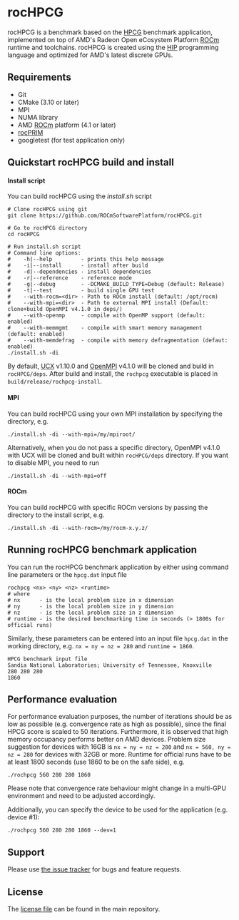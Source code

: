 # rocHPCG
rocHPCG is a benchmark based on the [HPCG][] benchmark application, implemented on top of AMD's Radeon Open eCosystem Platform [ROCm][] runtime and toolchains. rocHPCG is created using the [HIP][] programming language and optimized for AMD's latest discrete GPUs.

## Requirements
* Git
* CMake (3.10 or later)
* MPI
* NUMA library
* AMD [ROCm] platform (4.1 or later)
* [rocPRIM][]
* googletest (for test application only)

## Quickstart rocHPCG build and install

#### Install script
You can build rocHPCG using the *install.sh* script
```
# Clone rocHPCG using git
git clone https://github.com/ROCmSoftwarePlatform/rocHPCG.git

# Go to rocHPCG directory
cd rocHPCG

# Run install.sh script
# Command line options:
#    -h|--help         - prints this help message
#    -i|--install      - install after build
#    -d|--dependencies - install dependencies
#    -r|--reference    - reference mode
#    -g|--debug        - -DCMAKE_BUILD_TYPE=Debug (default: Release)
#    -t|--test         - build single GPU test
#    --with-rocm=<dir> - Path to ROCm install (default: /opt/rocm)
#    --with-mpi=<dir>  - Path to external MPI install (Default: clone+build OpenMPI v4.1.0 in deps/)
#    --with-openmp     - compile with OpenMP support (default: enabled)
#    --with-memmgmt    - compile with smart memory management (default: enabled)
#    --with-memdefrag  - compile with memory defragmentation (defaut: enabled)
./install.sh -di
```
By default, [UCX] v1.10.0 and [OpenMPI] v4.1.0 will be cloned and build in `rocHPCG/deps`.
After build and install, the `rochpcg` executable is placed in `build/release/rochpcg-install`.

#### MPI
You can build rocHPCG using your own MPI installation by specifying the directory, e.g.
```
./install.sh -di --with-mpi=/my/mpiroot/
```
Alternatively, when you do not pass a specific directory, OpenMPI v4.1.0 with UCX will be cloned and built within `rocHPCG/deps` directory.
If you want to disable MPI, you need to run
```
./install.sh -di --with-mpi=off
```

#### ROCm
You can build rocHPCG with specific ROCm versions by passing the directory to the install script, e.g.
```
./install.sh -di --with-rocm=/my/rocm-x.y.z/
```

## Running rocHPCG benchmark application
You can run the rocHPCG benchmark application by either using command line parameters or the `hpcg.dat` input file
```
rochpcg <nx> <ny> <nz> <runtime>
# where
# nx      - is the local problem size in x dimension
# ny      - is the local problem size in y dimension
# nz      - is the local problem size in z dimension
# runtime - is the desired benchmarking time in seconds (> 1800s for official runs)
```

Similarly, these parameters can be entered into an input file `hpcg.dat` in the working directory, e.g. `nx = ny = nz = 280` and `runtime = 1860`.
```
HPCG benchmark input file
Sandia National Laboratories; University of Tennessee, Knoxville
280 280 280
1860
```

## Performance evaluation
For performance evaluation purposes, the number of iterations should be as low as possible (e.g. convergence rate as high as possible), since the final HPCG score is scaled to 50 iterations.
Furthermore, it is observed that high memory occupancy performs better on AMD devices. Problem size suggestion for devices with 16GB is `nx = ny = nz = 280` and `nx = 560, ny = nz = 280` for devices with 32GB or more. Runtime for official runs have to be at least 1800 seconds (use 1860 to be on the safe side), e.g.
```
./rochpcg 560 280 280 1860
```
Please note that convergence rate behaviour might change in a multi-GPU environment and need to be adjusted accordingly.

Additionally, you can specify the device to be used for the application (e.g. device #1):
```
./rochpcg 560 280 280 1860 --dev=1
```

## Support
Please use [the issue tracker][] for bugs and feature requests.

## License
The [license file][] can be found in the main repository.

[HPCG]: https://www.hpcg-benchmark.org/
[ROCm]: https://github.com/RadeonOpenCompute/ROCm
[HIP]: https://github.com/GPUOpen-ProfessionalCompute-Tools/HIP/
[rocPRIM]: https://github.com/ROCmSoftwarePlatform/rocPRIM
[OpenMPI]: https://github.com/open-mpi/ompi
[UCX]: https://github.com/openucx/ucx
[the issue tracker]: https://github.com/ROCmSoftwarePlatform/rocHPCG/issues
[license file]: https://github.com/ROCmSoftwarePlatform/rocHPCG
